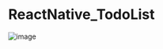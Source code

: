 # ReactNative_TodoList


![image](https://user-images.githubusercontent.com/109871120/218677992-6b517fc6-6b3f-4da9-b25b-70ea838d09d5.png)
